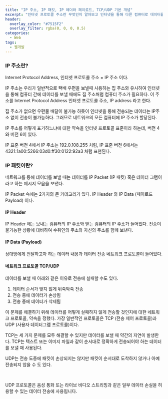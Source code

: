```yaml
---
title: "IP 주소, IP 패킷, IP 헤더와 페이로드, TCP/UDP 기본 개념"
excerpt: "인터넷 프로토콜 주소란 무엇인지 알아보고 인터넷을 통해 다른 컴퓨터로 데이터를 보낼 때 포함하는 IP 패킷, 그 속에 포함되는 IP 헤더와 페이로드, TCP/UDP 에 대해 알아보자."
header:
  overlay_color: "#7515F2"
  overlay_filter: rgba(0, 0, 0, 0.5)
categories:
  - Web
tags:
  - 웹개발
---
```


### IP 주소란?

Internet Protocol Address, 인터넷 프로토콜 주소 = IP 주소 이다.

IP 주소는 우리가 일반적으로 택배 우편을 보낼때 사용하는 집 주소와 유사하여 인터넷을 통해 컴퓨터 간에 데이터를 보낼 때에도 집 주소처럼 컴퓨터 주소가 필요하다. 이 주소를 Internet Protocol Address 인터넷 프로토콜 주소, IP address 라고 한다.

집 주소가 없으면 우편물 배달이 불가능 하듯이 인터넷을 통해 전송되는 데이터는 IP주소 없이 전송이 불가능하다. 그러므로 네트워크의 모든 컴퓨터에 IP 주소가 할당된다.

IP 주소를 어떻게 표기하느냐에 대한 약속을 인터넷 프로토콜 표준이라 하는데, 버전 4와 버전 6이 있다.

IP 표준 버전 4에서 IP 주소는 192.0.108.255 처럼, IP 표준 버전 6에서는 4321:1a00:5266:03d0:ff30:0122:92a3 처럼 표현된다.

### IP 패킷이란?

네트워크를 통해 데이터를 보낼 때는 데이터를 IP Packet (IP 패킷) 혹은 데이터 그램이라고 하는 메시지 모음을 보낸다.

IP Packet 속에는 2가지의 큰 카테고리가 있다. IP Header 와 IP Data (페이로드 Payload) 이다.

#### IP Header

IP Header 에는 보내는 컴퓨터의 IP 주소와 받는 컴퓨터의 IP 주소가 들어있다. 전송이 불가능한 상황에 대비하여 수취인의 주소와 자신의 주소를 함께 보낸다.

#### IP Data (Payload)

상대방에게 전달하고자 하는 데이터 내용과 데이터 전송 네트워크 프로토콜이 들어있다.

#### 네트워크 프로토콜 TCP/UDP

데이터를 보낼 때 아래와 같은 이유로 전송에 실패할 수도 있다.

1. 데이터 순서가 맞지 않게 뒤죽박죽 전송
2. 전송 중에 데이터가 손상됨
3. 전송 중에 데이터가 삭제됨

이 문제를 해결하기 위해 데이터를 어떻게 실패하지 않게 전송할 것인지에 대한 네트워크 프로토콜, 약속을 정했다. 가장 일반적인 프로토콜은 TCP (전송 제어 프로토콜)과 UDP (사용자 데이터그램 프로토콜)이다.

TCP는 세 가지 문제를 모두 해결할 수 있지만 데이터를 보낼 때 약간의 지연이 발생한다. TCP는 텍스트 또는 이미지 파일과 같이 순서대로 정확하게 전송되어야 하는 데이터를 보낼 때 사용된다.

UDP는 전송 도중에 패킷이 손상되지는 않지만 패킷이 순서대로 도착하지 않거나 아예 전송되지 않을 수 도 있다.

​

UDP 프로토콜은 음성 통화 또는 라이브 비디오 스트리밍과 같은 일부 데이터 손실을 허용할 수 있는 데이터 전송에 사용됩니다.

​

​

​
